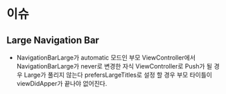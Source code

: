 # 이슈

> 
>



## Large Navigation Bar

- NavigationBarLarge가 automatic 모드인 부모 ViewController에서 NavigationBarLarge가 never로 변경한 자식 ViewController로 Push가 될 경우 Large가 풀리지 않는다 prefersLargeTitles로 설정 할 경우 부모 타이틀이 viewDidApper가 끝나야 없어진다.
